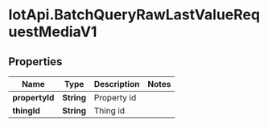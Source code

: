 # IotApi.BatchQueryRawLastValueRequestMediaV1

## Properties

Name | Type | Description | Notes
------------ | ------------- | ------------- | -------------
**propertyId** | **String** | Property id | 
**thingId** | **String** | Thing id | 


